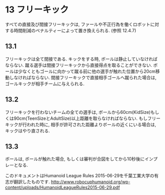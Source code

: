 # 13 フリーキック

すべての直接及び間接フリーキックは, ファールや不正行為を働くロボットに対する時間削減のペナルティーによって置き換えられる. (参照 12.4.7)

## 13.1
フリーキックは全て間接である. キックをする時, ボールは静止していなければならない. 蹴る選手は間接フリーキックから直接得点を取ることができない. ボールは少なくともゴールに向かって蹴る前に他の選手が触れた位置から20cm移動しなければならない. 間接フリーキックで直接相手ゴールへ蹴られた場合は, ゴールキックが相手チームに与えられる.

## 13.2
フリーキックを行わないチームの全ての選手は, ボールから60cm(KidSize)もしくは90cm(TeenSizeとAdultSize)以上距離を取らなければならない. もしフリーキックが行われた時に, 相手が許可された距離よりボールの近くにいる場合は, キックはやり直される.

## 13.3
ボールは, ボールが触れた場合, もしくは審判が合図をしてから10秒後にインプレーとなる.

このドキュメントはHumanoid League Rules 2015-06-29を千葉工業大学の有志が翻訳したものです.
<http://www.robocuphumanoid.org/wp-content/uploads/HumanoidLeagueRules2015-06-29.pdf>
